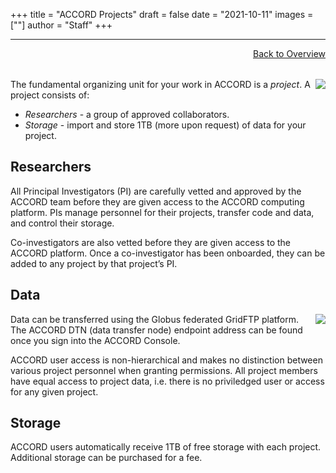 +++
title = "ACCORD Projects"
draft = false
date = "2021-10-11"
images = [""]
author = "Staff"
+++

***

<a href="../" style="float:right;width:100%;text-align:right;margin-bottom:2rem;" class="small">Back to Overview</a>

<img src="/images/accord/project.png" style="float:right;" class="project-inset" />

The fundamental organizing unit for your work in ACCORD is a *project*. A project consists of:

+ *Researchers* - a group of approved collaborators.  
+ *Storage* - import and store 1TB (more upon request) of data for your project. 

## Researchers

All Principal Investigators (PI) are carefully vetted and approved by the ACCORD team before they are given access to the ACCORD computing platform. PIs manage personnel for their projects, transfer code and data, and control their storage.

Co-investigators are also vetted before they are given access to the ACCORD platform. Once a co-investigator has been onboarded, they can be added to any project by that project’s PI.

## Data

<img src="/images/accord/globus.png" style="float:right;" class="project-inset" />

Data can be transferred using the Globus federated GridFTP platform. The ACCORD DTN (data transfer node) endpoint
address can be found once you sign into the ACCORD Console.

ACCORD user access is non-hierarchical and makes no distinction between various project personnel when granting permissions. 
All project members have equal access to project data, i.e. there is no priviledged user or access for any given project.

## Storage

ACCORD users automatically receive 1TB of free storage with each project. Additional storage can be purchased for a fee.
